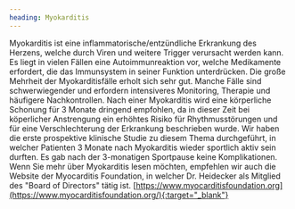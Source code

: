 ```yaml
---
heading: Myokarditis
---
```


Myokarditis ist eine inflammatorische/entzündliche Erkrankung des Herzens, welche durch Viren und weitere Trigger verursacht werden kann. 
Es liegt in vielen Fällen eine Autoimmunreaktion vor, welche Medikamente erfordert, die das Immunsystem in seiner Funktion unterdrücken.
Die große Mehrheit der Myokarditisfälle erholt sich sehr gut. 
Manche Fälle sind schwerwiegender und erfordern intensiveres Monitoring, Therapie und häufigere Nachkontrollen. 
Nach einer Myokarditis wird eine körperliche Schonung für 3 Monate dringend empfohlen, da in dieser Zeit bei köperlicher Anstrengung ein erhöhtes Risiko für Rhythmusstörungen und für eine Verschlechterung der Erkrankung beschrieben wurde. 
Wir haben die erste prospektive klinische Studie zu diesem Thema durchgeführt, in welcher Patienten 3 Monate nach Myokarditis wieder sportlich aktiv sein durften.  Es gab nach der 3-monatigen Sportpause keine Komplikationen. 
Wenn Sie mehr über Myokarditis lesen möchten, empfehlen wir auch die Website der Myocarditis Foundation, in welcher Dr. Heidecker als Mitglied des "Board of Directors" tätig ist. 
[https://www.myocarditisfoundation.org](https://www.myocarditisfoundation.org/){:target="_blank"}
